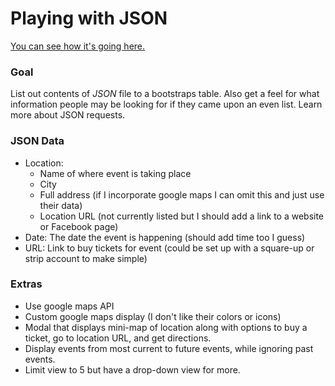 # Playing with JSON

[You can see how it's going here.](http://testlooper.surge.sh/)

### Goal
List out contents of *JSON* file to a bootstraps table. Also get a feel for what information people may be looking for if they came upon an even list. Learn more about JSON requests.



### JSON Data
- Location:
    - Name of where event is taking place
    - City
    - Full address (if I incorporate google maps I can omit this and just use their data)
    - Location URL (not currently listed but I should add a link to a website or Facebook page)
- Date: The date the event is happening (should add time too I guess)
- URL: Link to buy tickets for event (could be set up with a square-up or strip account to make simple)

### Extras

- Use google maps API
- Custom google maps display (I don't like their colors or icons)
- Modal that displays mini-map of location along with options to buy a ticket, go to location URL, and get directions.
- Display events from most current to future events, while ignoring past events.
- Limit view to 5 but have a drop-down view for more.
